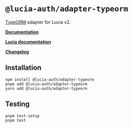 # `@lucia-auth/adapter-typeorm`

[TypeORM](https://typeorm.io) adapter for Lucia v2.

**[Documentation](https://lucia-auth.com/reference#lucia-authadapter-typeorm)**

**[Lucia documentation](https://lucia-auth.com)**

**[Changelog](https://github.com/pilcrowOnPaper/lucia/blob/main/packages/adapter-typeorm/CHANGELOG.md)**

## Installation

```
npm install @lucia-auth/adapter-typeorm
pnpm add @lucia-auth/adapter-typeorm
yarn add @lucia-auth/adapter-typeorm
```

## Testing

```bash
pnpm test-setup
pnpm test
```
